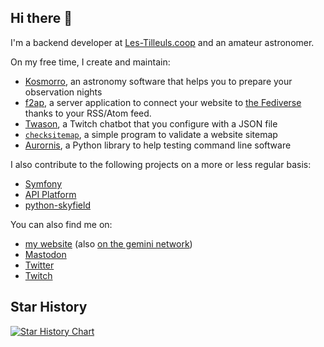 ## Hi there 👋

I'm a backend developer at [Les-Tilleuls.coop](https://les-tilleuls.coop) and an amateur astronomer.

On my free time, I create and maintain:

- [Kosmorro](https://kosmorro.space), an astronomy software that helps you to prepare your observation nights
- [f2ap](https://github.com/Deuchnord/f2ap), a server application to connect your website to [the Fediverse](https://fediverse.party) thanks to your RSS/Atom feed.
- [Twason](https://github.com/Deuchnord/twason), a Twitch chatbot that you configure with a JSON file
- [`checksitemap`](https://github.com/Deuchnord/checksitemap), a simple program to validate a website sitemap
- [Aurornis](https://github.com/Deuchnord/Aurornis), a Python library to help testing command line software

I also contribute to the following projects on a more or less regular basis:

- [Symfony](https://github.com/symfony/symfony/pulls?q=is%3Apr+author%3ADeuchnord)
- [API Platform](https://api-platform.com/community/contributors/Deuchnord)
- [python-skyfield](https://github.com/skyfielders/python-skyfield/pulls?q=is%3Apr+author%3ADeuchnord)

You can also find me on:

- [my website](https://deuchnord.fr) (also [on the gemini network](gemini://deuchnord.fr))
- [Mastodon](https://mamot.fr/@Deuchnord)
- [Twitter](https://twitter.com/logideuchnord)
- [Twitch](https://twitch.tv/deuchnord)

## Star History

[![Star History Chart](https://api.star-history.com/svg?repos=deuchnord/f2ap,kosmorro/kosmorro,kosmorro/lib,deuchnord/aurornis&type=Date)](https://star-history.com/#deuchnord/f2ap&kosmorro/kosmorro&kosmorro/lib&deuchnord/aurornis&Date)
